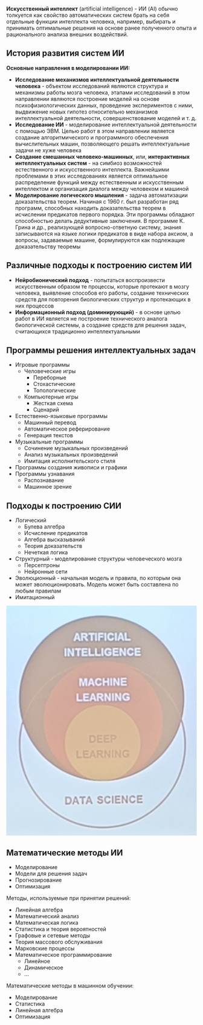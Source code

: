 **Искусственный интеллект** (artificial intelligence) - ИИ (AI) обычно толкуется как свойство автоматических систем брать на себя отдельные функции интеллекта человека, например, выбирать и принимать оптимальные решения на основе ранее полученного опыта и рационального анализа внешних воздействий.  
## История развития систем ИИ
**Основные направления в моделировании ИИ:**
- **Исследование механизмов интеллектуальной деятельности человека** - объектом исследований являются структура и механизмы работы мозга человека, этапами исследований в этом направлении являются построение моделей на основе психофизиологических данных, проведение экспериментов с ними, выдвижение новых гипотез относительно механизмов интеллектуальной деятельности, совершенствование моделей и т. д.
- **Исследование ИИ** - моделирование интеллектуальной деятельности с помощью ЭВМ. Целью работ в этом направлении является создание алгоритмического и программного обеспечения вычислительных машин, позволяющего решать интеллектуальные задачи не хуже человека
- **Создание смешанных человеко-машинных**, или, **интерактивных интеллектуальных систем** - на симбиоз возможностей естественного и искусственного интеллекта. Важнейшими проблемами в этих исследованиях является оптимальное распределение функций между естественным и искусственным интеллектом и организация диалога между человеком и машиной
- **Моделирование логического мышления** - задача автоматизации доказательства теорем. Начиная с 1960 г. был разработан ряд программ, способных находить доказательства теорем в исчислении предикатов первого порядка. Эти программы обладают способностью делать дедуктивные заключения. В программе К. Грина и др., реализующей вопросно-ответную систему, знания записываются на языке логики предикатов в виде набора аксиом, а вопросы, задаваемые машине, формулируются как подлежащие доказательству теоремы
## Различные подходы к построению систем ИИ
- **Нейробионический подход** - попытаться воспроизвести искусственным образом те процессы, которые протекают в мозгу человека, выявление способов его работы, создание технических средств для повторения биологических структур и протекающих в них процессов
- **Информационный подход (доминирующий)** - в основе целью работ в ИИ является не построение технического аналога биологической системы, а создание средств для решения задач, считающихся традиционно интеллектуальными
## Программы решения интеллектуальных задач
- Игровые программы
	- Человеческие игры
		- Переборные
		- Стохастические
		- Топологические
	- Компьютерные игры
		- Жесткая схема
		- Сценарий
- Естественно-языковые программы
	- Машинный перевод
	- Автоматическое реферирование
	- Генерация текстов
- Музыкальные программы
	- Сочинение музыкальных произведений
	- Анализ музыкальных произведений
	- Имитация исполнительского стиля
- Программы создания живописи и графики
- Программы узнавания
	- Распознавание
	- Машинное зрение
## Подходы к построению СИИ
- Логический
	- Булева алгебра
	- Исчисление предикатов
	- Алгебра высказываний
	- Теория доказательств
	- Нечеткая логика
- Структурный - моделирование структуры человеческого мозга
	- Персептроны
	- Нейронные сети
- Эволюционный - начальная модель и правила, по которым она может эволюционировать. Модель может быть составлена по любым правилам
- Имитационный
  
![Структура искусственного интеллекта|400](../Pictures/01_01.%20Структура%20искусственного%20интеллекта.png)  
## Математические методы ИИ
- Моделирование
- Модели для решения задач
- Прогнозирование
- Оптимизация
  
Методы, используемые при принятии решений:
- Линейная алгебра
- Математический анализ
- Математическая логика
- Статистика и теория вероятностей
- Графовые и сетевые методы
- Теория массового обслуживания
- Марковские процессы
- Математическое программирование
	- Линейное
	- Динамическое
	- ...
  
Математические методы в машинном обучении:
- Моделирование
- Статистика
- Линейная алгебра
- Оптимизация